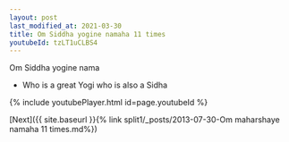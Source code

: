 ```yaml
---
layout: post
last_modified_at: 2021-03-30
title: Om Siddha yogine namaha 11 times
youtubeId: tzLT1uCLBS4
---
```

 
 
Om Siddha yogine nama 
 
 -  Who is a great Yogi who is also a Sidha 
 
  
 
  
 
 
 
 
 
 


{% include youtubePlayer.html id=page.youtubeId %}
 
[Next]({{ site.baseurl }}{% link  split1/_posts/2013-07-30-Om maharshaye namaha 11 times.md%})
 
